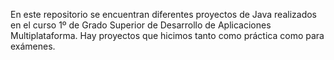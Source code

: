 En este repositorio se encuentran diferentes proyectos de Java realizados en el curso 1º de Grado Superior de Desarrollo de Aplicaciones Multiplataforma.
Hay proyectos que hicimos tanto como práctica como para exámenes.

